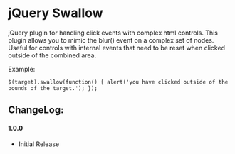 # jQuery Swallow

jQuery plugin for handling click events with complex html controls.  This plugin allows you to mimic the blur() event on a complex set of nodes.  Useful for controls with internal events that need to be reset when clicked outside of the combined area.

Example:

`$(target).swallow(function() { alert('you have clicked outside of the bounds of the target.'); });`

## ChangeLog:

#### 1.0.0

- Initial Release